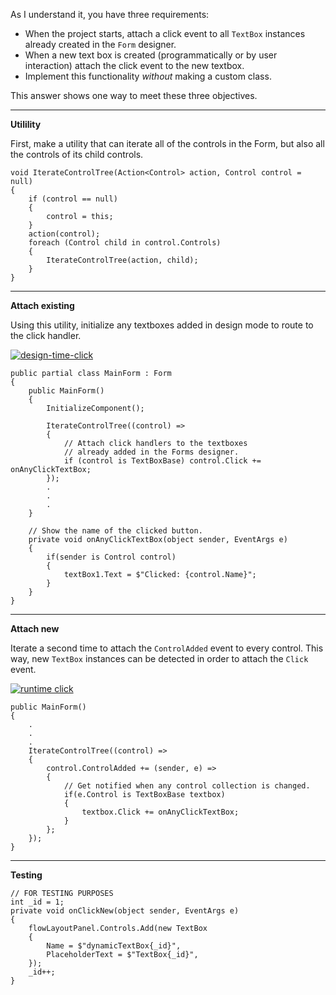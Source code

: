 As I understand it, you have three requirements:

- When the project starts, attach a click event to all `TextBox` instances already created in the `Form` designer.
- When a new text box is created (programmatically or by user interaction) attach the click event to the new textbox.
- Implement this functionality _without_ making a custom class. 

This answer shows one way to meet these three objectives.

***
**Utilility**

First, make a utility that can iterate all of the controls in the Form, but also all the controls of its child controls.

    void IterateControlTree(Action<Control> action, Control control = null)
    {
        if (control == null)
        {
            control = this;
        }
        action(control);
        foreach (Control child in control.Controls)
        {
            IterateControlTree(action, child);
        }
    }

***
**Attach existing**

Using this utility, initialize any textboxes added in design mode to route to the click handler.

[![design-time-click][2]][2]

    public partial class MainForm : Form
    {
        public MainForm()
        {
            InitializeComponent();

            IterateControlTree((control) =>
            {
                // Attach click handlers to the textboxes
                // already added in the Forms designer.
                if (control is TextBoxBase) control.Click += onAnyClickTextBox;
            });
            .
            .
            .
        }

        // Show the name of the clicked button.
        private void onAnyClickTextBox(object sender, EventArgs e)
        {
            if(sender is Control control)
            {
                textBox1.Text = $"Clicked: {control.Name}";
            }
        }
    }

***
**Attach new**

Iterate a second time to attach the `ControlAdded` event to every control. This way, new `TextBox` instances can be detected in order to attach the `Click` event.

[![runtime click][1]][1]

    public MainForm()
    {
        .
        .
        .
        IterateControlTree((control) =>
        {
            control.ControlAdded += (sender, e) =>
            { 
                // Get notified when any control collection is changed.
                if(e.Control is TextBoxBase textbox)
                {
                    textbox.Click += onAnyClickTextBox;
                }
            };
        });
    }

***
**Testing**

    // FOR TESTING PURPOSES
    int _id = 1;
    private void onClickNew(object sender, EventArgs e)
    {
        flowLayoutPanel.Controls.Add(new TextBox
        {
            Name = $"dynamicTextBox{_id}",
            PlaceholderText = $"TextBox{_id}",
        });
        _id++;
    }

  [1]: https://i.stack.imgur.com/VdLeU.png
  [2]: https://i.stack.imgur.com/LMNdC.png